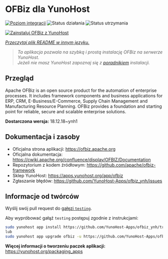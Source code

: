 <!--
To README zostało automatycznie wygenerowane przez <https://github.com/YunoHost/apps/tree/master/tools/readme_generator>
Nie powinno być ono edytowane ręcznie.
-->

# OFBiz dla YunoHost

[![Poziom integracji](https://apps.yunohost.org/badge/integration/ofbiz)](https://ci-apps.yunohost.org/ci/apps/ofbiz/)
![Status działania](https://apps.yunohost.org/badge/state/ofbiz)
![Status utrzymania](https://apps.yunohost.org/badge/maintained/ofbiz)

[![Zainstaluj OFBiz z YunoHost](https://install-app.yunohost.org/install-with-yunohost.svg)](https://install-app.yunohost.org/?app=ofbiz)

*[Przeczytaj plik README w innym języku.](./ALL_README.md)*

> *Ta aplikacja pozwala na szybką i prostą instalację OFBiz na serwerze YunoHost.*  
> *Jeżeli nie masz YunoHost zapoznaj się z [poradnikiem](https://yunohost.org/install) instalacji.*

## Przegląd

Apache OFBiz is an open source product for the automation of enterprise processes. It includes framework components and business applications for ERP, CRM, E-Business/E-Commerce, Supply Chain Management and Manufacturing Resource Planning. OFBiz provides a foundation and starting point for reliable, secure and scalable enterprise solutions. 


**Dostarczona wersja:** 18.12.18~ynh1
## Dokumentacja i zasoby

- Oficjalna strona aplikacji: <https://ofbiz.apache.org>
- Oficjalna dokumentacja: <https://cwiki.apache.org/confluence/display/OFBIZ/Documentation>
- Repozytorium z kodem źródłowym: <https://github.com/apache/ofbiz-framework>
- Sklep YunoHost: <https://apps.yunohost.org/app/ofbiz>
- Zgłaszanie błędów: <https://github.com/YunoHost-Apps/ofbiz_ynh/issues>

## Informacje od twórców

Wyślij swój pull request do [gałęzi `testing`](https://github.com/YunoHost-Apps/ofbiz_ynh/tree/testing).

Aby wypróbować gałąź `testing` postępuj zgodnie z instrukcjami:

```bash
sudo yunohost app install https://github.com/YunoHost-Apps/ofbiz_ynh/tree/testing --debug
lub
sudo yunohost app upgrade ofbiz -u https://github.com/YunoHost-Apps/ofbiz_ynh/tree/testing --debug
```

**Więcej informacji o tworzeniu paczek aplikacji:** <https://yunohost.org/packaging_apps>
